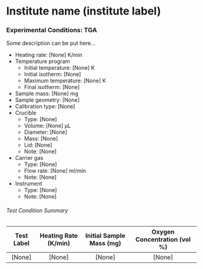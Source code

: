 # Institute name (institute label)

### Experimental Conditions: TGA
Some description can be put here...


* Heating rate: [None] K/min
* Temperature program
  - Initial temperature: [None] K
  - Initial isotherm: [None]
  - Maximum temperature: [None] K
  - Final isotherm: [None]
* Sample mass: [None] mg
* Sample geometry: [None]
* Calibration type: [None]
* Crucible
  - Type: [None]
  - Volume: [None] µL
  - Diameter: [None]
  - Mass: [None]
  - Lid: [None]
  - Note: [None]
* Carrier gas
  - Type: [None]
  - Flow rate: [None] ml/min
  - Note: [None]
* Instrument
  - Type: [None]
  - Note: [None]

###### Test Condition Summary

| Test Label | Heating Rate (K/min) | Initial Sample Mass (mg) | Oxygen Concentration (vol %) |
|:----------:|:--------------------:|:------------------------:|:------------------------------:|
| [None] | [None] | [None] | [None] |
